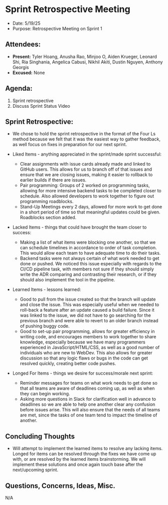 # Sprint Retrospective Meeting

- Date: 5/19/25
- Purpose: Retrospective Meeting on Sprint 1

## Attendees:

- **Present:** Tyler Hoang, Anusha Rao, Minjoo O, Aiden Krueger, Leonard Shi, Ria Singhania, Angelica Cabusi, Nikhil Akiti, Dustin Nguyen, Anthony Georgis
- **Excused:** None

## Agenda:

1. Sprint retrospective
2. Discuss Sprint Status Video

## Sprint Retrospective:

- We chose to hold the sprint retrospective in the format of the Four Ls method because we felt that it was the easiest way to gather feedback, as well focus on fixes in preparation for our next sprint.

- Liked Items - anything appreciated in the sprint/made sprint successful:

  - Clear assignments with issue cards already made and linked to GitHub users. This allows for us to branch off of that issues and ensure that we are closing issues, making it easier to rollback to earlier builds if there are issues.
  - Pair programming: Groups of 2 worked on programming tasks, allowing for more intensive backend tasks to be completed closer to schedule. Also allowed developers to work together to figure out programming roadblocks.
  - Stand-Up Meetings every 2 days, allowed for more work to get done in a short period of time so that meaningful updates could be given. Roadblocks section added.

- Lacked Items - things that could have brought the team closer to success:

  - Making a list of what items were blocking one another, so that we can schedule timelines in accordance to order of task completion. This would allow each team to have adequate time to do their tasks.
  - Backend tasks were not always certain of what work needed to get done or pushed. We noticed this issue especially with regards to the CI/CD pipeline task, with members not sure if they should simply write the ADR comparing and contrasting their research, or if they should also implement the tool in the pipeline.

- Learned Items - lessons learned:

  - Good to pull from the issue created so that the branch will update and close the issue. This was especially useful when we needed to roll-back a feature after an update caused a build failure. Since it was linked to the issue, we did not have to go searching for the previous branch and were able to revert to an older branch instead of pushing buggy code.
  - Good to set-up pair programming, allows for greater efficiency in writing code, and encourages members to work together to share knowledge, especially because we have many programmers experienced in JavaScript/HTML/CSS, as well as a good number of individuals who are new to WebDev. This also allows for greater discussion so that any logic flaws or bugs in the code can get resolved quickly, creating better code pushes.

- Longed For Items - things we desire for success/morale next sprint:
  - Reminder messages for teams on what work needs to get done so that all teams are aware of deadlines coming up, as well as when they can begin working.
  - Asking more questions in Slack for clarification well in advance to deadlines so we are able to help one another clear any confusion before issues arise. This will also ensure that the needs of all teams are met, since the tasks of one team tend to impact the timeline of another.

## Concluding Thoughts

- Will attempt to implement the learned items to resolve any lacking items. Longed for items can be resolved through the fixes we have come up with, or are resolved by the learned items brainstorming. We will implement these solutions and once again touch base after the next/upcoming sprint.

## Questions, Concerns, Ideas, Misc.

N/A
